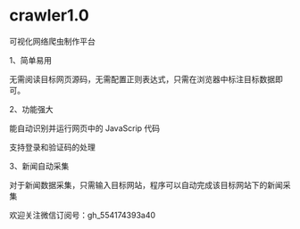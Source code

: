 # crawler1.0

可视化网络爬虫制作平台

1、简单易用

无需阅读目标网页源码，无需配置正则表达式，只需在浏览器中标注目标数据即可。

2、功能强大

能自动识别并运行网页中的 JavaScrip 代码

支持登录和验证码的处理

3、新闻自动采集

对于新闻数据采集，只需输入目标网站，程序可以自动完成该目标网站下的新闻采集


欢迎关注微信订阅号：gh_554174393a40
